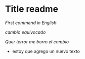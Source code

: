 # Title readme

*First commend in English*

*cambio equivocado*

_Quer terror me borro el cambio_

- estoy que agrego un nuevo texto
